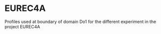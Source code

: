 # EUREC4A
Profiles used at boundary of domain Do1 for the different experiment in the project EUREC4A
